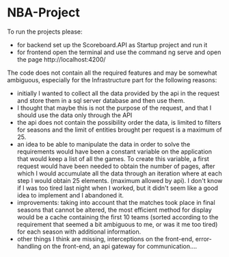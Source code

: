 # NBA-Project


To run the projects please:
- for backend set up the Scoreboard.API as Startup project and run it
- for frontend open the terminal and use the command ng serve and open the page http://localhost:4200/


The code does not contain all the required features and may be somewhat ambiguous, especially for the Infrastructure part for the following reasons:

- initially I wanted to collect all the data provided by the api in the request and store them in a sql server database and then use them.
- I thought that maybe this is not the purpose of the request, and that I should use the data only through the API
- the api does not contain the possibility order the data, is limited to filters for seasons and the limit of entities brought per request is a maximum of 25.
- an idea to be able to manipulate the data in order to solve the requirements would have been a constant variable on the application that would keep a list of all the games. To create this variable, a first request would have been needed to obtain the number of pages, after which I would accumulate all the data through an iteration where at each step I would obtain 25 elements. (maximum allowed by api). I don't know if I was too tired last night when I worked, but it didn't seem like a good idea to implement and I abandoned it.
- improvements: taking into account that the matches took place in final seasons that cannot be altered, the most efficient method for display would be a cache containing the first 10 teams (sorted according to the requirement that seemed a bit ambiguous to me, or was it me too tired) for each season with additional information.
- other things I think are missing, interceptions on the front-end, error-handling on the front-end, an api gateway for communication....
